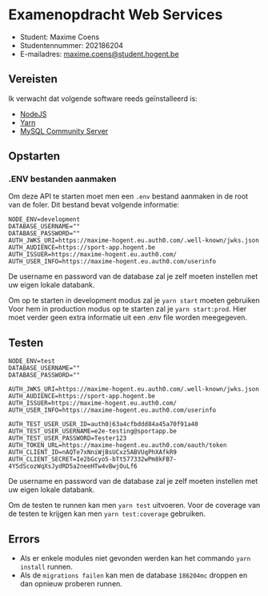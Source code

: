 # Examenopdracht Web Services

- Student: Maxime Coens
- Studentennummer: 202186204
- E-mailadres: maxime.coens@student.hogent.be

## Vereisten

Ik verwacht dat volgende software reeds geïnstalleerd is:

- [NodeJS](https://nodejs.org)
- [Yarn](https://yarnpkg.com)
- [MySQL Community Server](https://dev.mysql.com/downloads/mysql/)

## Opstarten

### .ENV bestanden aanmaken
Om deze API te starten moet men een `.env` bestand aanmaken in de root van de foler.
Dit bestand bevat volgende informatie:

```
NODE_ENV=development
DATABASE_USERNAME=""
DATABASE_PASSWORD=""
AUTH_JWKS_URI=https://maxime-hogent.eu.auth0.com/.well-known/jwks.json
AUTH_AUDIENCE=https://sport-app.hogent.be
AUTH_ISSUER=https://maxime-hogent.eu.auth0.com/
AUTH_USER_INFO=https://maxime-hogent.eu.auth0.com/userinfo
```
De username en password van de database zal je zelf moeten instellen met uw eigen lokale databank.

Om op te starten in development modus zal je `yarn start` moeten gebruiken
Voor hem in production modus op te starten zal je `yarn start:prod`. Hier moet verder geen extra informatie uit een .env file worden meegegeven.

## Testen

```
NODE_ENV=test
DATABASE_USERNAME=""
DATABASE_PASSWORD=""

AUTH_JWKS_URI=https://maxime-hogent.eu.auth0.com/.well-known/jwks.json
AUTH_AUDIENCE=https://sport-app.hogent.be
AUTH_ISSUER=https://maxime-hogent.eu.auth0.com/
AUTH_USER_INFO=https://maxime-hogent.eu.auth0.com/userinfo

AUTH_TEST_USER_USER_ID=auth0|63a4cfbddd84a45a70f91a40
AUTH_TEST_USER_USERNAME=e2e-testing@sportapp.be
AUTH_TEST_USER_PASSWORD=Tester123
AUTH_TOKEN_URL=https://maxime-hogent.eu.auth0.com/oauth/token
AUTH_CLIENT_ID=nAQTe7xNniWjBsUCxz5ABVUqPhXAfkR9
AUTH_CLIENT_SECRET=Ie2bGcyo5-bTt577332wPm8kFB7-4YSdScozWqXsJydRD5a2neeHTw4vBwjOuLf6
```
De username en password van de database zal je zelf moeten instellen met uw eigen lokale databank.

Om de testen te runnen kan men `yarn test` uitvoeren. Voor de coverage van de testen te krijgen kan men `yarn test:coverage` gebruiken.

## Errors
- Als er enkele modules niet gevonden werden kan het commando `yarn install` runnen.
- Als de `migrations failen` kan men de database `186204mc` droppen en dan opnieuw proberen runnen.
